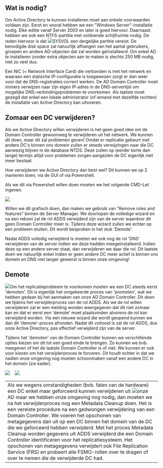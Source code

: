 ## Wat is nodig?

Om Active Directory te kunnen installeren moet aan enkele voorwaarden voldaan zijn. Eerst en vooral hebben we een "Windows Server"-installatie nodig. Elke editie vanaf Server 2003 en later is goed hiervoor. Daarnaast hebben we ook een NTFS-partitie met voldoende schijfruimte nodig. De reden hiervoor is dat ![](https://cdn.talentlms.com/it1education/1630388566_AD_requirements.png?Policy=eyJTdGF0ZW1lbnQiOlt7IlJlc291cmNlIjoiaHR0cHM6XC9cL2Nkbi50YWxlbnRsbXMuY29tXC9pdDFlZHVjYXRpb25cLzE2MzAzODg1NjZfQURfcmVxdWlyZW1lbnRzLnBuZyIsIkNvbmRpdGlvbiI6eyJEYXRlTGVzc1RoYW4iOnsiQVdTOkVwb2NoVGltZSI6MTcxMTcxMzYwMH19fV19&Signature=iE6Moda-oo62iR6W9Tz0lDC-w0w1FHVnaJFaEiLF1giFvNNSVFUNS0IPVK%2Faa%2FJmaPe8-5KdepnJF%2FV2m-M%2FpoNd7a3bWXUbZ4RiC9I7D%2Ftvfaa6JrF-g3Ooxxco9DfLFYeAA1BB1XWjDp4KahpqOiL1WfM5MX-vGun0vlbLrMnJ30%2FZzl5pk6HYNISV%2FAzqorhDdrTJ1qXiSTcoFZL9nOBwPIXH7oFBO91WleSc16QOsAaqqyRrWpLqQZLw0PKmmqaxCyXG3q0y1LkzgH3eLN%2FU0cZWbCxMigDBJKePi1MGYN6%2FNhdQRuQHG%2FKaZIUBW3TtIVX9tjT3XyOh0oZu9A__&Key-Pair-Id=APKAJDCWVQTW4P3KI3XA)SYSVOL een dergelijke partitie vereist. De benodigde disk space zal natuurlijk afhangen van het aantal gebruikers, groepen en andere AD-objecten dat zal worden geïnstalleerd. Om enkel AD te installeren zonder extra objecten aan te maken is slechts 250 MB nodig, niet zo veel dus.

  

Een NIC (= Network Interface Card) die verbonden is met het netwerk en waaraan een statische IP-configuratie is toegewezen zorgt er dan weer voor dat de DNS-registraties correct werken. De AD Domain Controller moet immers verwijzen naar zijn eigen IP-adres in de DNS-serverlijst om mogelijke DNS-verbindingsproblemen te voorkomen. Als laatste moet gezegd dat enkel een lokale administrator (of iemand met dezelfde rechten) de installatie van Active Directory kan uitvoeren.

## Zomaar een DC verwijderen?

Als we Active Directory willen verwijderen is het geen goed idee om de Domain Controller gewoonweg te verwijderen uit het netwerk. We kunnen dit doen, maar dit zal problemen geven! Omdat er replicatie gebeurt met andere DC's binnen ons domein zullen er steeds verwijzingen naar die DC aanwezig blijven in de database NTDS. Deze zullen op (eerder korte dan lange) termijn altijd voor problemen zorgen aangezien de DC eigenlijk niet meer bestaat.

  

Hoe verwijderen we Active Directory dan best wel? Dit kunnen we op 2 manieren doen, via de GUI of via Powershell.

Als we dit via Powershell willen doen moeten we het volgende CMD-Let ingeven.

![](https://cdn.talentlms.com/it1education/1632031797_uninstall_ADDS_powershell.png?Policy=eyJTdGF0ZW1lbnQiOlt7IlJlc291cmNlIjoiaHR0cHM6XC9cL2Nkbi50YWxlbnRsbXMuY29tXC9pdDFlZHVjYXRpb25cLzE2MzIwMzE3OTdfdW5pbnN0YWxsX0FERFNfcG93ZXJzaGVsbC5wbmciLCJDb25kaXRpb24iOnsiRGF0ZUxlc3NUaGFuIjp7IkFXUzpFcG9jaFRpbWUiOjE3MTE3MTM2MDB9fX1dfQ__&Signature=cDooX1e-fSEIlC%2Fi8z8X4g2YKGkY9xKqurioVmY2SIcRSCcIZp0ofYWhUEnw%2FsaVdvw%2FiFT5gTLgEhTcYBmwpyx1%2F0YMOeuKOPKLwHOQteZc-vtrt5MGrU-G9KR2fUsfLzqmwiRcDkCM7cmKQDKAghnyCQHGth7F5%2Fg%2F3IqOr6x9wzKf8YZim3QbyD0v4mqokDBtyVyt2ReVmKTc7Iz3wnrrIQqaxtimUZBKjEHVfFnzXtAhFeei3K-GNCqXwtBAj8TixLf%2FyCsQreFFzTFN8PxH-Zuc%2FOGUiQ136jtd1IbwhOMl8oSyT6osPrvcG58W1POC8vy0XjayCvaFkAXgPA__&Key-Pair-Id=APKAJDCWVQTW4P3KI3XA)

  

Willen we dit grafisch doen, dan maken we gebruik van "Remove roles and features" binnen de Server Manager. We doorlopen de volledige wizard en na een reboot zal de rol ADDS verwijderd zijn van de server waardoor dit geen Domain Controller meer is. Tijdens deze wizard zullen we echter op een probleem stuiten. Dit wordt besproken in het stuk 'Demote'.

Nadat ADDS volledig verwijderd is moeten we ook nog de rol 'DNS' verwijderen van de server indien we deze hadden meegeïnstalleerd. Indien deze op een andere server staat, dan verwijderen we daar die rol. Dit laatste doen we natuurlijk enkel indien er geen andere DC meer actief is binnen ons domein en DNS niet langer gewenst is binnen onze omgeving!

## Demote

![](https://cdn.talentlms.com/it1education/1632030580_remove_ADDS_demote.png?Policy=eyJTdGF0ZW1lbnQiOlt7IlJlc291cmNlIjoiaHR0cHM6XC9cL2Nkbi50YWxlbnRsbXMuY29tXC9pdDFlZHVjYXRpb25cLzE2MzIwMzA1ODBfcmVtb3ZlX0FERFNfZGVtb3RlLnBuZyIsIkNvbmRpdGlvbiI6eyJEYXRlTGVzc1RoYW4iOnsiQVdTOkVwb2NoVGltZSI6MTcxMTcxMzYwMH19fV19&Signature=lJ4DPRSft1zbFkFrvvK0gf-fksAqqkcib%2Fn-hbBIGecrSwIpoELCwXCbE%2FGGldj3X97q0RPv88sQYSP%2Ff94W9dm-YOhqNRIrdHMeh5OMxwe%2Fncx%2FZBEIjDKNtzK7b6%2FX%2F09z8Gke11-kWqCSVsm0zyaI0B3-%2FlrQ96Vd%2F9YVhL6md9t69hFx2FentZV9uTuDC-4BAN64zy1w%2F1RcBPmOlPpGpS168MgWMFAGY14HzaCbNJWup5tgyy02zkf6ThC6z4jRg4OkW1%2FYK%2F0XsZMWAzqkRwxtozg1ALkBT%2FIjW9AGZEzw4gMFeBZ0JNEpQBIAt9rm4vBck0FDEROublS4Cw__&Key-Pair-Id=APKAJDCWVQTW4P3KI3XA)Om het replicatieprobleem te voorkomen moeten we een DC steeds eerst 'demoten'. Dit is eigenlijk het omgekeerde proces van 'promoten', wat we hebben gedaan bij het aanmaken van onze AD Domain Controller. Dit doen we tijdens het verwijderproces van de rol ADDS. Als we de rol willen verwijderen zal er een melding worden weergegeven dat dit niet zomaar kan en dat er eerst een 'demote' moet plaatsvinden alvorens de rol kan verwijderd worden. Via een nieuwe wizard die wordt geopend kunnen we dan dit 'demote'-proces afronden. Nadat dit voltooid is zal de rol ADDS, dus onze Active Directory, pas effectief verwijderd zijn van de server.

  

Tijdens het 'demoten' van de Domain Controller kunnen we verschillende opties kiezen om dit tot een goed einde te brengen. Zo kunnen we bvb. meegeven of het de laatste Domain Controller is of niet. We kunnen er ook voor kiezen om het verwijderproces te forceren. Dit houdt echter in dat we nadien onze omgeving nog moeten schoonmaken vanaf een andere DC in het domein (zie kader).

![](https://cdn.talentlms.com/it1education/1632032843_demote_wizard.png?Policy=eyJTdGF0ZW1lbnQiOlt7IlJlc291cmNlIjoiaHR0cHM6XC9cL2Nkbi50YWxlbnRsbXMuY29tXC9pdDFlZHVjYXRpb25cLzE2MzIwMzI4NDNfZGVtb3RlX3dpemFyZC5wbmciLCJDb25kaXRpb24iOnsiRGF0ZUxlc3NUaGFuIjp7IkFXUzpFcG9jaFRpbWUiOjE3MTE3MTM2MDB9fX1dfQ__&Signature=J-XeovU4W2jfjaQoLvWsxTm8l8TnUEEAJSB2enYcxnLM9eIDEsR-1P5Fqn7Ci8%2FNXheR%2Fbb52xsLuAzotZ7KRu3nDsSq394RV6SryAko6r-1cb03vjjzT8-KMYbW7Qnh6xPr8COHsMPcLnC9xtorFWDJ8lovFShXvtAL81d7U9Zbxm9ujBLw-9epjjcLFGRmmpCz9RrkaM5RZkk3Em-bAcd42wgCFfq3oUZLl6TrPxmW3Y-VS3dRCa1PncC2XpvTGvcMizC%2FUdvhoxdEy6eSHpZWH8TD8FATesVYaK9wClnmLujWK-6w35tL93UPcnCn9Q8Wt0cJj6Md3vX4FxC6EA__&Key-Pair-Id=APKAJDCWVQTW4P3KI3XA)    ![](https://cdn.talentlms.com/it1education/1632032872_demote_wizard_2.png?Policy=eyJTdGF0ZW1lbnQiOlt7IlJlc291cmNlIjoiaHR0cHM6XC9cL2Nkbi50YWxlbnRsbXMuY29tXC9pdDFlZHVjYXRpb25cLzE2MzIwMzI4NzJfZGVtb3RlX3dpemFyZF8yLnBuZyIsIkNvbmRpdGlvbiI6eyJEYXRlTGVzc1RoYW4iOnsiQVdTOkVwb2NoVGltZSI6MTcxMTcxMzYwMH19fV19&Signature=bGYFs2ajgvZz-sKmwG69tZ9WSI1Ww1XSUFZKqZFRFJudqQLDDqFp9b0AKCSddevGpW8svWUMoW9JAA%2F%2FdnRm-1jVpNmE8Og75eZFOVe4aqHu9QQCGgf9gWJjo9Mt-qn1RpCoLiE3mpQJDawZc50XLnZbff11FqEk9OAQAT8pi%2FOdy9w%2F%2Fv4ngm19PyfNYvnPpVhUvD8eabU4WZazztyk9r3a0AgZSEl7npI55S2JMeHyo1kr5AR2rR9xZERenDgpWn-vqlyF2TiQpcf33UZvUYsntReG9emiMqpea92BF9XMPD0JnvE95bYPYN9gOWRtENHb9BWUOrD5kttyjWccsw__&Key-Pair-Id=APKAJDCWVQTW4P3KI3XA)  

  

|                                                                                                                                                                                                                                                                                                                                                                                                                                                                                                                                                                                                                                                                                                                                                                                                                                                                                                                                                                                                                                                                                                                                                                                                                                                                                                                                                                                                                                                                                                         |
| ------------------------------------------------------------------------------------------------------------------------------------------------------------------------------------------------------------------------------------------------------------------------------------------------------------------------------------------------------------------------------------------------------------------------------------------------------------------------------------------------------------------------------------------------------------------------------------------------------------------------------------------------------------------------------------------------------------------------------------------------------------------------------------------------------------------------------------------------------------------------------------------------------------------------------------------------------------------------------------------------------------------------------------------------------------------------------------------------------------------------------------------------------------------------------------------------------------------------------------------------------------------------------------------------------------------------------------------------------------------------------------------------------------------------------------------------------------------------------------------------------- |
| Als we wegens omstandigheden (bvb. falen van de hardware) een DC enkel maar geforceerd kunnen verwijderen uit ![](https://cdn.talentlms.com/it1education/1632034826_suru_uitroepteken.png?Policy=eyJTdGF0ZW1lbnQiOlt7IlJlc291cmNlIjoiaHR0cHM6XC9cL2Nkbi50YWxlbnRsbXMuY29tXC9pdDFlZHVjYXRpb25cLzE2MzIwMzQ4MjZfc3VydV91aXRyb2VwdGVrZW4ucG5nIiwiQ29uZGl0aW9uIjp7IkRhdGVMZXNzVGhhbiI6eyJBV1M6RXBvY2hUaW1lIjoxNzExNzEzNjAwfX19XX0_&Signature=ebGsXr39-4BiPOFXkcTQpjOX1bpAijA%2FM8N8r3Cc6rpPKyu44L%2FKRe6pBI3InRV3UWJClZXHwXsbtgExD5xNrw2bnVKMqeORZw31%2FfZTP3rl4nQ%2FMgLO2BhF1G30iH9yhEnYC6gvK1pdgkSt4x81yg3-duwHBVgr-EYIeKPOoL37l8JORY-SJcNsUQSn46stA6lLWGPdD4mZFKvgOJdC5Rp-Yhwvy%2Fh7w--Omuj9P5oyEPG--%2FsFnKYjUat39Dynltv6CPEUdBO4R-yl9RTr6p%2F1XZG77iCUedtqM6NLl2mNrZU%2FQy5gQf-Q9lfVk8LfuIGG5FXN8LfiRZINF%2FFedw__&Key-Pair-Id=APKAJDCWVQTW4P3KI3XA)onze AD maar we hebben onze omgeving nog nodig, dan moeten we na het verwijderproces nog een Metadata Cleanup doen. Het is een vereiste procedure na een gedwongen verwijdering van een Domain Controller. We voeren het opschonen van metagegevens dan uit op een DC binnen het domein van de DC die we geforceerd hebben verwijderd. Met het proces Metadata Cleanup worden gegevens uit ADDS verwijderd die een Domain Controller identificeren voor het replicatiesysteem. Het opschonen van metagegevens verwijdert ook File Replication Service (FRS) en probeert alle FSMO-rollen over te dragen of over te nemen die de verwijderde DC had. |